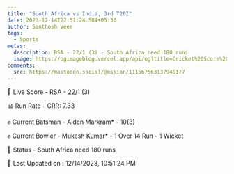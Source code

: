 ```yaml
---
title: "South Africa vs India, 3rd T20I"
date: 2023-12-14T22:51:24.584+05:30
author: Santhosh Veer
tags:
  - Sports
metas:
  description: RSA - 22/1 (3) - South Africa need 180 runs
  image: https://ogimageblog.vercel.app/api/og?title=Cricket%20Score%20%F0%9F%8F%8F
comments:
  src: https://mastodon.social/@mskian/111567563137946177
---
```


🔴 Live Score - RSA - 22/1 (3)  

📊 Run Rate - CRR: 7.33  

✊ Current Batsman - Aiden Markram* - 10(3)  

✊ Current Bowler - Mukesh Kumar* - 1 Over 14 Run - 1 Wicket  

📑 Status - South Africa need 180 runs

<!--more-->

📝 Last Updated on : 12/14/2023, 10:51:24 PM
